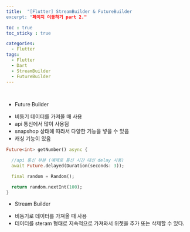 ```yaml
---
title:  "[Flutter] StreamBuilder & FutureBuilder
excerpt: "페이지 이동하기 part 2."

toc : true
toc_sticky : true

categories:
  - Flutter
tags: 
  - Flutter
  - Dart
  - StreamBuilder
  - FutureBuilder
---
```


<br/>

 * Future Builder

  - 비동기 데이터를 가져올 때 사용
  - api 통신에서 많이 사용됨
  - snapshop 상태에 따라서 다양한 기능을 넣을 수 있음
  - 캐싱 기능이 있음

```dart
Future<int> getNumber() async {

  //api 통신 부분 (예제로 통신 시간 대신 delay 사용)
  await Future.delayed(Duration(seconds: 3));

  final random = Random();

  return random.nextInt(100);
}
```


 * Stream Builder

  - 비동기로 데이터를 가져올 때 사용
  - 데이터를 steram 형태로 지속적으로 가져와서 위젯을 추가 또는 삭제할 수 있다.

```dart


```